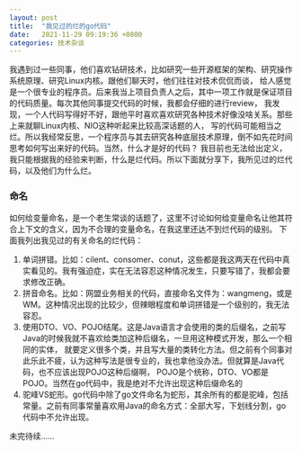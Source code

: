 ```yaml
---
layout: post
title:  "我见过的烂的go代码"
date:   2021-11-29 09:19:36 +0800
categories: 技术杂谈
---
```

我遇到过一些同事，他们喜欢钻研技术，比如研究一些开源框架的架构、研究操作系统原理、研究Linux内核。跟他们聊天时，他们往往对技术侃侃而谈，
给人感觉是一个很专业的程序员。后来我当上项目负责人之后，其中一项工作就是保证项目的代码质量。每次其他同事提交代码的时候，我都会仔细的进行review，
我发现，一个人代码写得好不好，跟他平时喜欢喜欢研究各种技术好像没啥关系。那些上来就聊Linux内核、NIO这种听起来比较高深话题的人，
写的代码可能相当之烂。所以我经常反思，一个程序员与其去研究各种底层技术原理，倒不如先花时间思考如何写出来好的代码。当然，什么才是好的代码？
我目前也无法给出定义，我只能根据我的经验来判断，什么是烂代码。所以下面就分享下，我所见过的烂代码，以及他们为什么烂。

### 命名
如何给变量命名，是一个老生常谈的话题了，这里不讨论如何给变量命名让他其符合上下文的含义，因为不合理的变量命名，在我这里还达不到烂代码的级别。
下面我列出我见过的有关命名的烂代码：
1. 单词拼错。比如：cilent、consomer、conut，这些都是我这两天在代码中真实看见的。我有强迫症，实在无法容忍这种情况发生，只要写错了，我都会要求修改正确。
2. 拼音命名。比如：网盟业务相关的代码，直接命名文件为：wangmeng，或是WM。这种情况出现的比较少，但辣眼程度和单词拼错是一个级别的，我无法容忍。
3. 使用DTO、VO、POJO结尾。这是Java语言才会使用的类的后缀名，之前写Java的时候我就不喜欢给类加这种后缀名，一旦用这种模式开发，那么一个相同的实体，
就要定义很多个类，并且写大量的类转化方法。但之前有个同事对此乐此不疲，认为这种写法是很专业的，我也拿他没办法。但就算是Java代码，也不应该出现POJO这种后缀啊，
POJO是个统称，DTO、VO都是POJO。当然在go代码中，我是绝对不允许出现这种后缀命名的
4. 驼峰VS蛇形。go代码中除了go文件命名为蛇形，其余所有的都是驼峰，包括常量。之前有同事常量喜欢用Java的命名方式：全部大写，下划线分割，go代码中不允许出现。

未完待续……